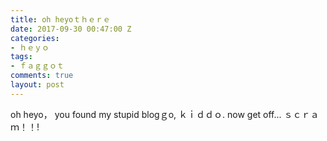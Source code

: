 ```yaml
---
title: oh heyoｔｈｅｒｅ
date: 2017-09-30 00:47:00 Z
categories:
- ｈｅｙｏ
tags:
- ｆａｇｇｏｔ
comments: true
layout: post
---
```


oh heyo， you found my stupid blogｇo, ｋｉｄｄｏ.   now get off... ｓｃｒａｍ！！!
